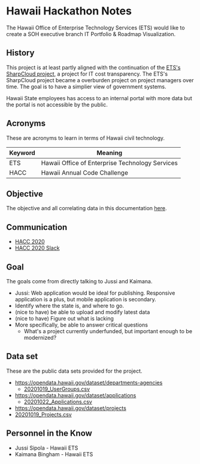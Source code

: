 # Hawaii Hackathon Notes

The Hawaii Office of Enterprise Technology Services (ETS) would like to create a SOH executive branch IT Portfolio & Roadmap Visualization.

## History

This project is at least partly aligned with the continuation of the [ETS's SharpCloud project](https://ets.hawaii.gov/disclaimer/), a project for IT cost transparency. The ETS's SharpCloud project became a overburden project on project managers over time. The goal is to have a simplier view of government systems.

Hawaii State employees has access to an internal portal with more data but the portal is not accessible by the public.

## Acronyms

These are acronyms to learn in terms of Hawaii civil technology.

| Keyword | Meaning                                         |
| ------- | ----------------------------------------------- |
| ETS     | Hawaii Office of Enterprise Technology Services |
| HACC    | Hawaii Annual Code Challenge                    |

## Objective

The objective and all correlating data in this documentation [here](https://hacc.hawaii.gov/wp-content/uploads/2020/10/Challenge_2020_ETS_IT_Portfolio.pdf).

## Communication

- [HACC 2020](https://hacc.hawaii.gov)
- [HACC 2020 Slack](https://hacc2020.slack.com/archives/C01AV5NEZ8T)

## Goal

The goals come from directly talking to Jussi and Kaimana.

- Jussi: Web application would be ideal for publishing. Responsive application is a plus, but mobile application is secondary.
- Identify where the state is, and where to go.
- (nice to have) be able to upload and modify latest data
- (nice to have) Figure out what is lacking
- More specifically, be able to answer critical questions
  - What's a project currently underfunded, but important enough to be modernized?

## Data set

These are the public data sets provided for the project.

- https://opendata.hawaii.gov/dataset/departments-agencies
  - [20201019_UserGroups.csv](https://opendata.hawaii.gov/dataset/departments-agencies/resource/50e32460-83ff-4c01-a40c-bcea5e76ae8d)
- https://opendata.hawaii.gov/dataset/applications
  - [20201022_Applications.csv](https://opendata.hawaii.gov/dataset/applications/resource/9468a555-8d1f-42fb-b1a9-c3ae0d5c756d)
- https://opendata.hawaii.gov/dataset/projects
- [20201019_Projects.csv](https://opendata.hawaii.gov/dataset/projects/resource/3fb50c21-a7b2-4449-8368-d9061e001fb2)

## Personnel in the Know

- Jussi Sipola - Hawaii ETS
- Kaimana Bingham - Hawaii ETS
